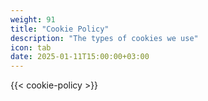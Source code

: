 ```yaml
---
weight: 91
title: "Cookie Policy"
description: "The types of cookies we use"
icon: tab
date: 2025-01-11T15:00:00+03:00
---
```


{{< cookie-policy >}}